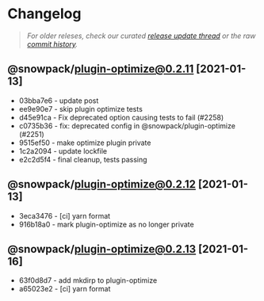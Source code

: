 # Changelog

> _For older releses, check our curated [release update thread](https://github.com/snowpackjs/snowpack/discussions/1183) or the raw [commit history](https://github.com/snowpackjs/snowpack/commits/main/plugins/plugin-optimize)._

## @snowpack/plugin-optimize@0.2.11 [2021-01-13]

- 03bba7e6 - update post
- ee9e90e7 - skip plugin optimize tests
- d45e91ca - Fix deprecated option causing tests to fail (#2258) <David Bailey>
- c0735b36 - fix: deprecated config in @snowpack/plugin-optimize (#2251) <Fabian Krutsch>
- 9515ef50 - make optimize plugin private
- 1c2a2094 - update lockfile
- e2c2d5f4 - final cleanup, tests passing

## @snowpack/plugin-optimize@0.2.12 [2021-01-13]

- 3eca3476 - [ci] yarn format
- 916b18a0 - mark plugin-optimize as no longer private

## @snowpack/plugin-optimize@0.2.13 [2021-01-16]

- 63f0d8d7 - add mkdirp to plugin-optimize
- a65023e2 - [ci] yarn format
